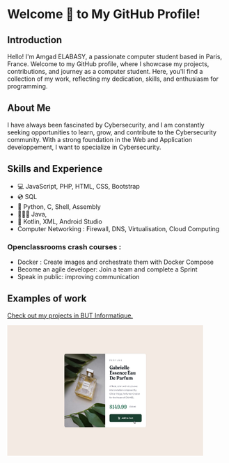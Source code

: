 # Welcome 👋 to My GitHub Profile!

## Introduction
Hello! I'm Amgad ELABASY, a passionate computer student based in Paris, France. Welcome to my GitHub profile, where I showcase my projects, contributions, and journey as a computer student. Here, you'll find a collection of my work, reflecting my dedication, skills, and enthusiasm for programming.

## About Me
I have always been fascinated by Cybersecurity, and I am constantly seeking opportunities to learn, grow, and contribute to the Cybersecurity community. With a strong foundation in the Web and Application developpement, I want to specialize in Cybersecurity.

## Skills and Experience
* 💻 JavaScript, PHP, HTML, CSS, Bootstrap
* 💿 SQL
* 🐍 Python, C, Shell, Assembly
* 🧑🏻‍💻 Java, 
* 📱 Kotlin, XML, Android Studio
* Computer Networking : Firewall, DNS, Virtualisation, Cloud Computing
### Openclassrooms crash courses :
* Docker : Create images and orchestrate them with Docker Compose
* Become an agile developer: Join a team and complete a Sprint
* Speak in public: improving communication

## Examples of work
<a href="https://github.com/AmgadELABASY/Projets-BUT-Informatique.git"> Check out my projects in BUT Informatique. </a>

<img src="https://github.com/AmgadELABASY/product-preview-card-component/blob/main/design/active-states.jpg" width=450px height=300px>

